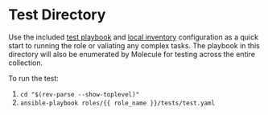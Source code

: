 # Test Directory

Use the included [test playbook](./test.yaml) and [local inventory](./inventory)
configuration as a quick start to running the role or valiating any complex tasks.
The playbook in this directory will also be enumerated by Molecule
for testing across the entire collection.

To run the test:

1. `cd "$(rev-parse --show-toplevel)"`
2. `ansible-playbook roles/{{ role_name }}/tests/test.yaml`
